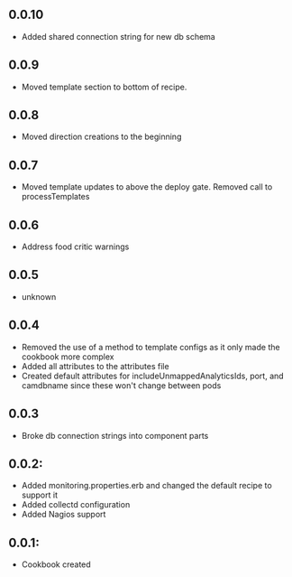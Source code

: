 ## 0.0.10
* Added shared connection string for new db schema
## 0.0.9
* Moved template section to bottom of recipe.
## 0.0.8
* Moved direction creations to the beginning
## 0.0.7
* Moved template updates to above the deploy gate. Removed call to processTemplates
## 0.0.6
* Address food critic warnings

## 0.0.5
* unknown

## 0.0.4
* Removed the use of a method to template configs as it only made the cookbook more complex
* Added all attributes to the attributes file
* Created default attributes for includeUnmappedAnalyticsIds, port, and camdbname since these won't change between pods

## 0.0.3
* Broke db connection strings into component parts

## 0.0.2:
* Added monitoring.properties.erb and changed the default recipe to support it
* Added collectd configuration
* Added Nagios support

## 0.0.1:
* Cookbook created
